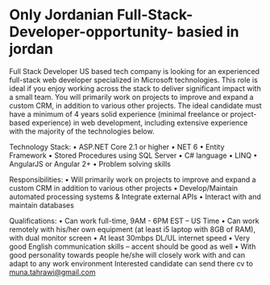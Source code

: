 # Only Jordanian Full-Stack-Developer-opportunity- basied in jordan 
Full Stack Developer
US based tech company is looking for an experienced full-stack web developer specialized in Microsoft technologies. This role is ideal if you enjoy working across the stack to deliver significant impact with a small team. You will primarily work on projects to improve and expand a custom CRM, in addition to various other projects. The ideal candidate must have a minimum of 4 years solid experience (minimal freelance or project-based experience) in web development, including extensive experience with the majority of the technologies below.

Technology Stack:
•	ASP.NET Core 2.1 or higher
•	NET 6
•	Entity Framework
•	Stored Procedures using SQL Server
•	C# language
•	LINQ
•	AngularJS or Angular 2+
•	Problem solving skills

Responsibilities: 
•	Will primarily work on projects to improve and expand a custom CRM in addition to various other projects
•	Develop/Maintain automated processing systems & Integrate external APIs
•	Interact with and maintain databases

Qualifications:
•	Can work full-time, 9AM - 6PM EST – US Time
•	Can work remotely with his/her own equipment (at least i5 laptop with 8GB of RAM), with dual monitor screen
•	At least 30mbps DL/UL internet speed
•	Very good English communication skills – accent should be good as well 
•	With good personality towards people he/she will closely work with and can adapt to any work environment
Interested candidate can send there cv to muna.tahrawi@gmail.com 
